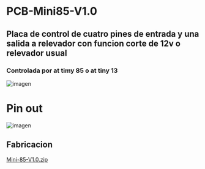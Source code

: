 # PCB-Mini85-V1.0 
## Placa de control de cuatro pines de entrada y una salida a relevador con funcion corte de 12v o relevador usual
### Controlada por at timy 85 o at tiny 13
![imagen](https://github.com/neon-android/Barra-de-luz/assets/123397062/8bd53d92-0efa-45c6-895e-ffa1b5c199f3)
# Pin out
![imagen](https://github.com/neon-android/Barra-de-luz/assets/123397062/3966b393-8d05-4a14-a3a8-c6785ba028ab)
## Fabricacion
[Mini-85-V1.0.zip](https://github.com/user-attachments/files/15755527/Mini-85-V1.0.zip)

